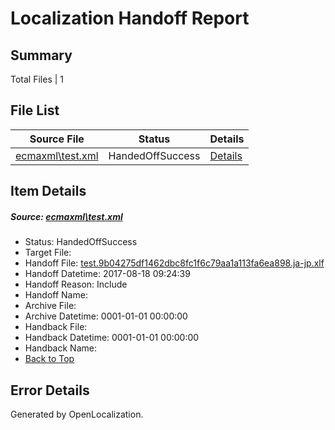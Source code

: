 # <a name='report-top'></a> Localization Handoff Report

## Summary
 Total Files | 1

## File List
 Source File | Status | Details 
 ----------- | ------ | ------- 
 [ecmaxml\test.xml](https://github.com/OpenLocalizationOrg/PowerShell-Docs/blob/ca6af2153df6f0111c606ea7a40a860f0b1367b7/ecmaxml/test.xml) | HandedOffSuccess | [Details](#7694b873bb54d38547dfe6d18b4e3b7466c3f5b8114)

## Item Details
##### <a name='7694b873bb54d38547dfe6d18b4e3b7466c3f5b8114'></a> Source: [ecmaxml\test.xml](https://github.com/OpenLocalizationOrg/PowerShell-Docs/blob/ca6af2153df6f0111c606ea7a40a860f0b1367b7/ecmaxml/test.xml)
* Status: HandedOffSuccess
* Target File: 
* Handoff File: [test.9b04275df1462dbc8fc1f6c79aa1a113fa6ea898.ja-jp.xlf](https://github.com/OpenLocalizationOrg/PowerShell-Docs.handoff/blob/df672344717a8f2fae3f5a705b08b316ea04e53c/ol-handoff/OpenLocalizationOrg/PowerShell-Docs.ja-jp/master/test.9b04275df1462dbc8fc1f6c79aa1a113fa6ea898.ja-jp.xlf)
* Handoff Datetime: 2017-08-18 09:24:39
* Handoff Reason: Include
* Handoff Name: 
* Archive File: 
* Archive Datetime: 0001-01-01 00:00:00
* Handback File: 
* Handback Datetime: 0001-01-01 00:00:00
* Handback Name: 
* [Back to Top](#report-top)


## Error Details

Generated by OpenLocalization.
